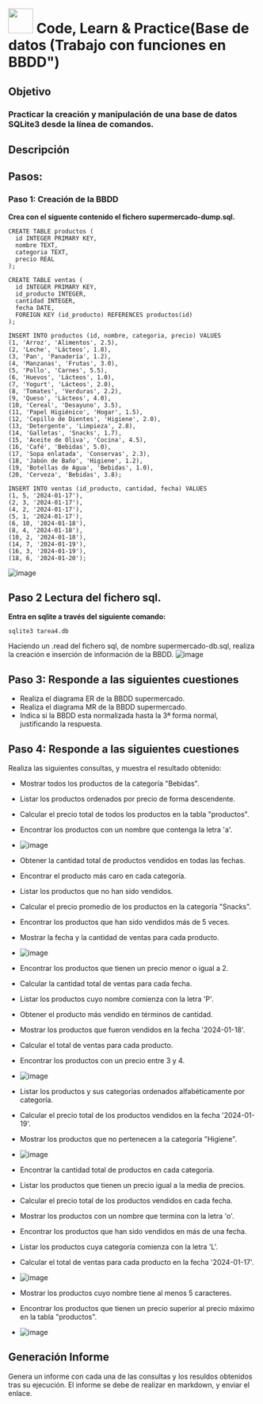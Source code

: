 # <img decoding="async" src="https://github.com/user-attachments/assets/499587a4-f43d-4ef8-ae40-f8b04240c07e" width="50px"/> Code, Learn & Practice(Base de datos (Trabajo con funciones en BBDD")
## Objetivo
### Practicar la creación y manipulación de una base de datos SQLite3 desde la línea de comandos.

## Descripción
## Pasos:
### Paso 1: Creación de la BBDD
**Crea con el siguente contenido el fichero supermercado-dump.sql.**

    CREATE TABLE productos (
      id INTEGER PRIMARY KEY,
      nombre TEXT,
      categoria TEXT,
      precio REAL
    );

    CREATE TABLE ventas (
      id INTEGER PRIMARY KEY,
      id_producto INTEGER,
      cantidad INTEGER,
      fecha DATE,
      FOREIGN KEY (id_producto) REFERENCES productos(id)
    );

    INSERT INTO productos (id, nombre, categoria, precio) VALUES 
    (1, 'Arroz', 'Alimentos', 2.5),
    (2, 'Leche', 'Lácteos', 1.8),
    (3, 'Pan', 'Panadería', 1.2),
    (4, 'Manzanas', 'Frutas', 3.0),
    (5, 'Pollo', 'Carnes', 5.5),
    (6, 'Huevos', 'Lácteos', 1.0),
    (7, 'Yogurt', 'Lácteos', 2.0),
    (8, 'Tomates', 'Verduras', 2.2),
    (9, 'Queso', 'Lácteos', 4.0),
    (10, 'Cereal', 'Desayuno', 3.5),
    (11, 'Papel Higiénico', 'Hogar', 1.5),
    (12, 'Cepillo de Dientes', 'Higiene', 2.0),
    (13, 'Detergente', 'Limpieza', 2.8),
    (14, 'Galletas', 'Snacks', 1.7),
    (15, 'Aceite de Oliva', 'Cocina', 4.5),
    (16, 'Café', 'Bebidas', 5.0),
    (17, 'Sopa enlatada', 'Conservas', 2.3),
    (18, 'Jabón de Baño', 'Higiene', 1.2),
    (19, 'Botellas de Agua', 'Bebidas', 1.0),
    (20, 'Cerveza', 'Bebidas', 3.8);

    INSERT INTO ventas (id_producto, cantidad, fecha) VALUES 
    (1, 5, '2024-01-17'),
    (2, 3, '2024-01-17'),
    (4, 2, '2024-01-17'),
    (5, 1, '2024-01-17'),
    (6, 10, '2024-01-18'),
    (8, 4, '2024-01-18'),
    (10, 2, '2024-01-18'),
    (14, 7, '2024-01-19'),
    (16, 3, '2024-01-19'),
    (18, 6, '2024-01-20');
 ![image](https://github.com/user-attachments/assets/a24e6c1a-a5fa-4ca8-8f9c-98f7a15d4b0f)

## Paso 2 Lectura del fichero sql.
**Entra en sqlite a través del siguiente comando:**

    sqlite3 tarea4.db  

Haciendo un .read del fichero sql, de nombre supermercado-db.sql, realiza la creación e inserción de información de la BBDD.
![image](https://github.com/user-attachments/assets/092b1994-087b-4d17-825e-e50ef8e0b76b)

## Paso 3: Responde a las siguientes cuestiones
- Realiza el diagrama ER de la BBDD supermercado.
- Realiza el diagrama MR de la BBDD supermercado.
- Indica si la BBDD esta normalizada hasta la 3ª forma normal, justificando la respuesta.

## Paso 4: Responde a las siguientes cuestiones
Realiza las siguientes consultas, y muestra el resultado obtenido:

- Mostrar todos los productos de la categoría "Bebidas".
- Listar los productos ordenados por precio de forma descendente.
- Calcular el precio total de todos los productos en la tabla "productos".
- Encontrar los productos con un nombre que contenga la letra 'a'.
- ![image](https://github.com/user-attachments/assets/48013880-015d-405f-9f76-6306f84e626d)

- Obtener la cantidad total de productos vendidos en todas las fechas.
- Encontrar el producto más caro en cada categoría.
- Listar los productos que no han sido vendidos.
- Calcular el precio promedio de los productos en la categoría "Snacks".
- Encontrar los productos que han sido vendidos más de 5 veces.
- Mostrar la fecha y la cantidad de ventas para cada producto.
- ![image](https://github.com/user-attachments/assets/f5d6b697-e170-4b23-8d8a-b687076c12b3)

- Encontrar los productos que tienen un precio menor o igual a 2.
- Calcular la cantidad total de ventas para cada fecha.
- Listar los productos cuyo nombre comienza con la letra 'P'.
- Obtener el producto más vendido en términos de cantidad.
- Mostrar los productos que fueron vendidos en la fecha '2024-01-18'.
- Calcular el total de ventas para cada producto.
- Encontrar los productos con un precio entre 3 y 4.
- ![image](https://github.com/user-attachments/assets/65d2b153-89ad-4f47-a217-4a3f664daada)

- Listar los productos y sus categorías ordenados alfabéticamente por categoría.
- Calcular el precio total de los productos vendidos en la fecha '2024-01-19'.
- Mostrar los productos que no pertenecen a la categoría "Higiene".
- ![image](https://github.com/user-attachments/assets/527f2c8f-d1f1-4518-b2e9-ef53bad5cafe)

- Encontrar la cantidad total de productos en cada categoría.
- Listar los productos que tienen un precio igual a la media de precios.
- Calcular el precio total de los productos vendidos en cada fecha.
- Mostrar los productos con un nombre que termina con la letra 'o'.
- Encontrar los productos que han sido vendidos en más de una fecha.
- Listar los productos cuya categoría comienza con la letra 'L'.
- Calcular el total de ventas para cada producto en la fecha '2024-01-17'.
- ![image](https://github.com/user-attachments/assets/47f3f392-4c16-4ab2-9b5f-284421a16a8e)

- Mostrar los productos cuyo nombre tiene al menos 5 caracteres.
- Encontrar los productos que tienen un precio superior al precio máximo en la tabla "productos".
- ![image](https://github.com/user-attachments/assets/f871ea24-e287-4b7a-82d5-aac24a829110)

 
## Generación Informe
Genera un informe con cada una de las consultas y los resuldos obtenidos tras su ejecución. El informe se debe de realizar en markdown, y enviar el enlace.
